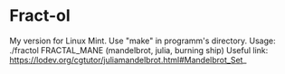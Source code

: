 # Fract-ol
My version for Linux Mint.
Use "make" in programm's directory.
Usage: ./fractol FRACTAL_MANE (mandelbrot, julia, burning ship)
Useful link: https://lodev.org/cgtutor/juliamandelbrot.html#Mandelbrot_Set_
